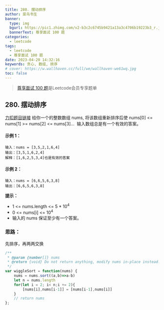 ```yaml
---
title: 280. 摆动排序
author: 菜鸟书生
banner:
  type: img
  bgurl: https://pic1.zhimg.com/v2-b3c2c6745b9421a13a3c4706b19223b3_r.jpg
  bannerText: 尊享面试 100 题
categories:
  - leetcode
tags:
  - leetcode
  - 尊享面试 100 题
date: 2023-04-20 14:32:16
keywords: 贪心, 数组, 排序
# cover: https://w.wallhaven.cc/full/we/wallhaven-we61wq.jpg
toc: false
---
```

> [尊享面试 100 题](https://dwmorning.github.io/leetcodeVipInterview)是Leetcode会员专享题单

## 280. 摆动排序
[力扣题目链接](https://leetcode.cn/problems/wiggle-sort/?envType=study-plan-v2&id=premium-algo-100)
给你一个的整数数组 nums, 将该数组重新排序后使 nums[0] <= nums[1] >= nums[2] <= nums[3]... 
输入数组总是有一个有效的答案。

#### **示例 1：**
```
输入：nums = [3,5,2,1,6,4]
输出：[3,5,1,6,2,4]
解释：[1,6,2,5,3,4]也是有效的答案
```
#### **示例 2：**
```
输入：nums = [6,6,5,6,3,8]
输出：[6,6,5,6,3,8]
```

**提示：**
* 1 <= nums.length <= 5 * 10<sup>4</sup>
* 0 <= nums[i] <= 10<sup>4</sup>
* 输入的 nums 保证至少有一个答案。

### 思路：
先排序，再两两交换

```javascript
/**
 * @param {number[]} nums
 * @return {void} Do not return anything, modify nums in-place instead.
 */
var wiggleSort = function(nums) {
    nums = nums.sort((a,b)=>a-b)
    let n = nums.length
    for(let i = 2; i< n;i += 2){
        [nums[i],nums[i-1]] = [nums[i-1],nums[i]]
    }
    // return nums
};
```